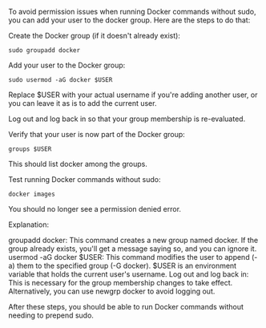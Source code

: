 To avoid permission issues when running Docker commands without sudo, you can add your user to the docker group. Here are the steps to do that:

Create the Docker group (if it doesn't already exist):

    sudo groupadd docker

Add your user to the Docker group:

    sudo usermod -aG docker $USER

Replace $USER with your actual username if you're adding another user, or you can leave it as is to add the current user.

Log out and log back in so that your group membership is re-evaluated.

Verify that your user is now part of the Docker group:


    groups $USER

This should list docker among the groups.

Test running Docker commands without sudo:

    docker images

  You should no longer see a permission denied error.

Explanation:

  groupadd docker: This command creates a new group named docker. If the group already exists, you'll get a message saying so, and you can ignore it.
    usermod -aG docker $USER: This command modifies the user to append (-a) them to the specified group (-G docker). $USER is an environment variable that holds the current user's username.
    Log out and log back in: This is necessary for the group membership changes to take effect. Alternatively, you can use newgrp docker to avoid logging out.

After these steps, you should be able to run Docker commands without needing to prepend sudo.
